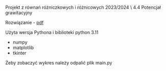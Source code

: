 Projekt z równań różniczkowych i różnicowych 2023/2024 \\
4.4 Potencjał grawitacyjny

Rozwiązanie - [pdf](doc/obliczenia.pdf)

Użyta wersja Pythona i biblioteki
python 3.11
* numpy
* matplotlib
* tkinter

Żeby zobaczyć wykres należy odpalić plik main.py
